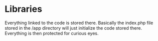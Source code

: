 # Libraries

Everything linked to the code is stored there. Basically
the index.php file stored in the /app directory will
just initialize the code stored there. Everything is
then protected for curious eyes.

